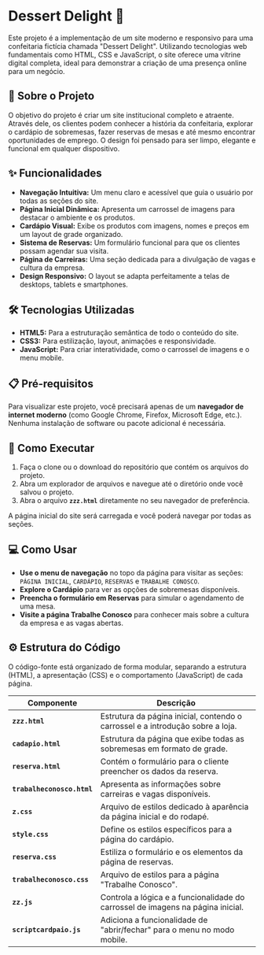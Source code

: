 # Dessert Delight 🍰

Este projeto é a implementação de um site moderno e responsivo para uma confeitaria fictícia chamada "Dessert Delight". Utilizando tecnologias web fundamentais como HTML, CSS e JavaScript, o site oferece uma vitrine digital completa, ideal para demonstrar a criação de uma presença online para um negócio.

## 📜 Sobre o Projeto

O objetivo do projeto é criar um site institucional completo e atraente. Através dele, os clientes podem conhecer a história da confeitaria, explorar o cardápio de sobremesas, fazer reservas de mesas e até mesmo encontrar oportunidades de emprego. O design foi pensado para ser limpo, elegante e funcional em qualquer dispositivo.

## ✨ Funcionalidades

* **Navegação Intuitiva:** Um menu claro e acessível que guia o usuário por todas as seções do site.
* **Página Inicial Dinâmica:** Apresenta um carrossel de imagens para destacar o ambiente e os produtos.
* **Cardápio Visual:** Exibe os produtos com imagens, nomes e preços em um layout de grade organizado.
* **Sistema de Reservas:** Um formulário funcional para que os clientes possam agendar sua visita.
* **Página de Carreiras:** Uma seção dedicada para a divulgação de vagas e cultura da empresa.
* **Design Responsivo:** O layout se adapta perfeitamente a telas de desktops, tablets e smartphones.

## 🛠️ Tecnologias Utilizadas

* **HTML5:** Para a estruturação semântica de todo o conteúdo do site.
* **CSS3:** Para estilização, layout, animações e responsividade.
* **JavaScript:** Para criar interatividade, como o carrossel de imagens e o menu mobile.

## 📋 Pré-requisitos

Para visualizar este projeto, você precisará apenas de um **navegador de internet moderno** (como Google Chrome, Firefox, Microsoft Edge, etc.). Nenhuma instalação de software ou pacote adicional é necessária.

## 🚀 Como Executar

1.  Faça o clone ou o download do repositório que contém os arquivos do projeto.
2.  Abra um explorador de arquivos e navegue até o diretório onde você salvou o projeto.
3.  Abra o arquivo **`zzz.html`** diretamente no seu navegador de preferência.

A página inicial do site será carregada e você poderá navegar por todas as seções.

## 💻 Como Usar

* **Use o menu de navegação** no topo da página para visitar as seções: `PÁGINA INICIAL`, `CARDÁPIO`, `RESERVAS` e `TRABALHE CONOSCO`.
* **Explore o Cardápio** para ver as opções de sobremesas disponíveis.
* **Preencha o formulário em Reservas** para simular o agendamento de uma mesa.
* **Visite a página Trabalhe Conosco** para conhecer mais sobre a cultura da empresa e as vagas abertas.

## ⚙️ Estrutura do Código

O código-fonte está organizado de forma modular, separando a estrutura (HTML), a apresentação (CSS) e o comportamento (JavaScript) de cada página.

| Componente                | Descrição                                                                         |
| ------------------------- | --------------------------------------------------------------------------------- |
| **`zzz.html`** | Estrutura da página inicial, contendo o carrossel e a introdução sobre a loja.    |
| **`cadapio.html`** | Estrutura da página que exibe todas as sobremesas em formato de grade.            |
| **`reserva.html`** | Contém o formulário para o cliente preencher os dados da reserva.                 |
| **`trabalheconosco.html`**| Apresenta as informações sobre carreiras e vagas disponíveis.                     |
| **`z.css`** | Arquivo de estilos dedicado à aparência da página inicial e do rodapé.            |
| **`style.css`** | Define os estilos específicos para a página do cardápio.                          |
| **`reserva.css`** | Estiliza o formulário e os elementos da página de reservas.                       |
| **`trabalheconosco.css`** | Arquivo de estilos para a página "Trabalhe Conosco".                              |
| **`zz.js`** | Controla a lógica e a funcionalidade do carrossel de imagens na página inicial.   |
| **`scriptcardpaio.js`** | Adiciona a funcionalidade de "abrir/fechar" para o menu no modo mobile.           |
